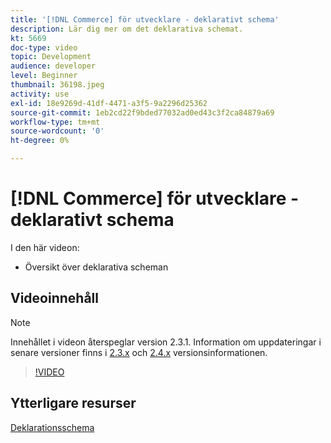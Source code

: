```yaml
---
title: '[!DNL Commerce] för utvecklare - deklarativt schema'
description: Lär dig mer om det deklarativa schemat.
kt: 5669
doc-type: video
topic: Development
audience: developer
level: Beginner
thumbnail: 36198.jpeg
activity: use
exl-id: 18e9269d-41df-4471-a3f5-9a2296d25362
source-git-commit: 1eb2cd22f9bded77032ad0ed43c3f2ca84879a69
workflow-type: tm+mt
source-wordcount: '0'
ht-degree: 0%

---
```


# [!DNL Commerce] för utvecklare - deklarativt schema

I den här videon:

- Översikt över deklarativa scheman

## Videoinnehåll

>[!NOTE]
>
>Innehållet i videon återspeglar version 2.3.1. Information om uppdateringar i senare versioner finns i [ 2.3.x](https://devdocs.magento.com/guides/v2.3/release-notes/bk-release-notes.html) och [2.4.x](https://devdocs.magento.com/guides/v2.4/release-notes/bk-release-notes.html) versionsinformationen.

>[!VIDEO](https://video.tv.adobe.com/v/36198?quality=12&learn=on)

## Ytterligare resurser

[Deklarationsschema](https://devdocs.magento.com/guides/v2.4/extension-dev-guide/declarative-schema/)
